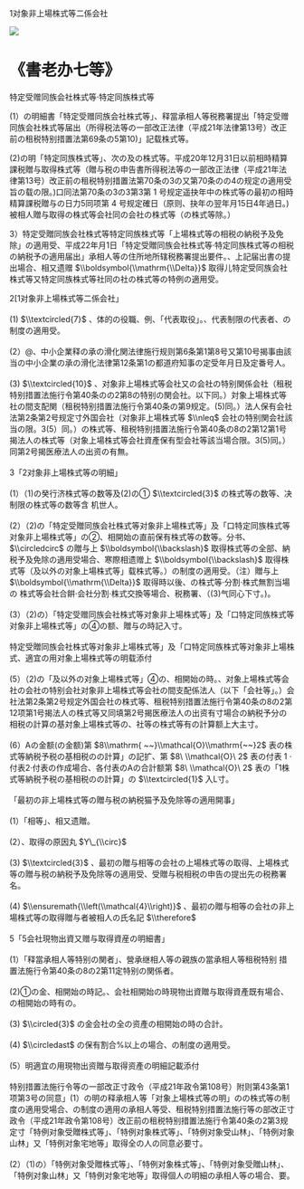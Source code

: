 1对象非上場株式等二係会社

![](https://www.nta.go.jp/tmp/8ddac54c-81e9-4939-b73d-8c63a62c3c64/images/f100dc9debba0f5f45ff435ad76367b2b5df04f4e0ef2581c71689a92dc4e060.jpg)

# 《書老办七等》

特定受赠同族会社株式等·特定同族株式等

(1）の明細書「特定受赠同族会社株式等」、释當承相人等税務署提出「特定受赠同族会社株式等届出（所得税法等の一部改正法律（平成21年法律第13号）改正前の租税特别措置法第69条の5第10)」記载株式等。

(2)の明「特定同族株式等」、次の及の株式等。平成20年12月31日以前相時精算課税贈与取得株式等（贈与税の申告書所得税法等の一部改正法律（平成21年法律第13号）改正前の租税特别措置法第70条の3の又第70条のの4の规定の適用受旨の载の限。)口同法第70条の3の3第3第 $1$ 号规定遥抉年中の株式等の最初の相時精算課税贈与の日力5同项第 $4$ 号规定確日（原则、抉年の翌年月15日4年過日。)被相人贈与取得の株式等会社同の会社の株式等（の株式等除。）

3）特定受贈同族会社株式等特定同族株式等「上場株式等の相税の納税予及免除」の適用受、平成22年月1日「特定受贈同族会社株式等·特定同族株式等の相税の納税予の適用届出」承相人等の住所地所辖税務署提出要件。、上記届出書の提出場合、相又遗赠 $\\boldsymbol{\\mathrm{\\Delta}}$ 取得儿特定受同族会社株式等又特定同族株式等社同の社の株式等の特例の適用受。

2\[1对象非上場株式等二係会社」\
\
(1) $\\textcircled{7}$ 、体的の役職、例、「代表取役」。、代表制限の代表者、の制度の適用受。\
\
(2）@、中小企業释の承の滑化関法律施行规则第6条第1第8号又第10号揭事由該当の中小企業の承の滑化法律第12条第1の都道府知事の定受年月日及定番号人。\
\
(3) $\\textcircled{10}$ 、对象非上場株式等会社又の会社の特别関係会社（租税特别措置法施行令第40条のの2第8の特别の関会社。以下同。）対象上場株式等社の間支配関（租税特别措置法施行令第40条の第9规定。(5)同。）法人保有会社法第2条第2号规定寸外国会社（对象非上場株式等 $\\nleq$ 会社の特别関会社該当の限。3(5）同。）の株式等、租税特别措置法施行令第40条の8の2第12第1号揭法人の株式等（对象上場株式等会社資產保有型会社等該当場合限。3(5)同。）同第2号揭医療法人の出资の有無。\
\
3「2对象非上場株式等の明細」\
\
(1）（1)の癸行济株式等の数等及(2)の① $\\textcircled{3}$ の株式等の数等、决制限の株式等の数等含 机世人。\
\
(2）（2)の「特定受贈同族会社株式等对象非上場株式等」及「口特定同族株式等对象非上場株式等」の②、相開始の直前保有株式等の数等。分书、 $\\circledcirc$ の贈与上 $\\boldsymbol{\\backslash}$ 取得株式等の全部、納税予及免除の適用受場合、寒際相遗赠上 $\\boldsymbol{\\backslash}$ 取得株式等（及以外の对象上場株式等」载株式等。）の制度の適用受。（注）贈与上 $\\boldsymbol{\\mathrm{\\Delta}}$ 取得時以後、の株式等·分割·株式無割当場の 株式等会社合餠·会社分割·株式交換等場合、税務署、（(3)气同心下寸。)。\
\
(3）（2)の）「特定受赠同族会社株式等对象非上場株式等」及「口特定同族株式等对象非上場株式等」の④の额、贈与の時記入寸。\
\
特定受贈同族会社株式等对象非上場株式等」及「口特定同族株式等对象非上場株式、適宜の用对象上場株式等の明载添付\
\
(5）（2)の「及以外の对象上場株式等」④の、相開始の時。、对象上場株式等会社の会社の特别会社对象非上場株式等会社の間支配係法人（以下「会社等」。）会社法第2条第2号规定外国会社の株式等、租税特别措置法施行令第40条の8の2第12项第1号揭法人の株式等又同填第2号揭医療法人の出资有寸場合の納税予分の相税の計算の基対象上場株式等の、社等の株式等有の計算额上大主寸。\
\
(6）Aの金额(の金额)第 $8\\mathrm{ ~~}\\mathcal{O}\\mathrm{~~}2$ 表の株式等納税予税の基相税のの計算」の記扩、第 $8\ \\mathcal{O}\ 2$ 表の付表 $1$ ·付表2·付表の作成場合、各付表のAの合計额第 $8\ \\mathcal{O}\ 2$ 表の「1株式等納税予税の基相税のの計算」の $\\textcircled{1}$ 入L寸。\
\
「最初の非上場株式等の贈与税の納税猫予及免除等の適用開事」\
\
(1）「相等」、相又遗贈。\
\
(2）、取得の原因丸 $Y\_{\\circ}$\
\
(3) $\\textcircled{3}$ 、最初の贈与相等の会社の上場株式等の取得、上場株式等の贈与税の納税予及免除等の適用受、受贈与税相税の申告の提出先の税務署名。\
\
(4) $\\ensuremath{\\left(\\mathcal{4}\\right)}$ 、最初の贈与相等の会社の非上場株式等の取得贈与者被相人の氏名記 $\\therefore$\
\
5「5会社現物出資又赠与取得資産の明細書」\
\
(1）「释當承相人等特别の関者」、營承继相人等の親族の當承相人等租税特别 措置法施行令第40条の8の2第11定特别の関係者。\
\
(2)①の金、相開始の時記。、会社相開始の時現物出資贈与取得資產既有場合、の相開始の時有の。\
\
(3) $\\circled{3}$ の金会社の全の资產の相開始の時の合計。\
\
(4) $\\circledast$ の保有割合%以上の場合、の制度の適用受。\
\
(5）明適宜の用現物出资贈与取得资產の明細記載添付\
\
特别措置法施行令等の一部改正寸政令（平成21年政令第108号）附则第43条第1项第3号の同意」(1）の明の释承相人等「对象上場株式等の明」のの株式等の制度の適用受場合、の制度の適用の承相人等受、租税特别措置法施行等の部改正寸政令（平成21年政令第108号）改正前の租税特别措置法施行令第40条の2第3规定寸「特例对象受贈株式等」、「特例对象株式等」、「特例对象受山林」、「特例对象山林」又「特例对象宅地等」取得全の人の同意必要寸。\
\
(2）（1)の）「特例对象受贈株式等」、「特例对象株式等」、「特例对象受贈山林」、「特例对象山林」又「特例对象宅地等」取得個人の明細の承相人等の場合、要。